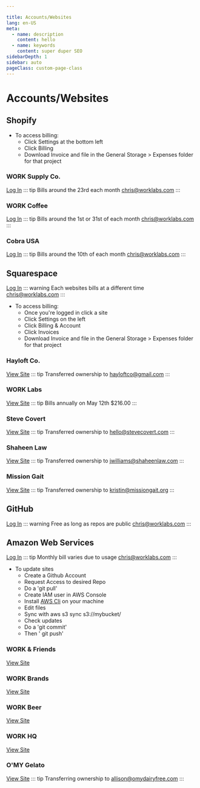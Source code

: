 ```yaml
---

title: Accounts/Websites
lang: en-US
meta:
  - name: description
    content: hello
  - name: keywords
    content: super duper SEO
sidebarDepth: 1
sidebar: auto
pageClass: custom-page-class
---
```

# Accounts/Websites

## Shopify
- To access billing:
  - Click Settings at the bottom left
  - Click Billing
  - Download Invoice and file in the General Storage > Expenses folder for that project

### WORK Supply Co.
[Log In](http://www.worksupply.co/admin)
::: tip Bills around the 23rd each month
chris@worklabs.com
:::

### WORK Coffee
[Log In](http://www.drinkworkcoffee.com/admin)
::: tip Bills around the 1st or 31st of each month
chris@worklabs.com
:::

### Cobra USA
[Log In](http://www.cobra-usa-hd.myshopify.com/admin)
::: tip Bills around the 10th of each month
chris@worklabs.com
:::

## Squarespace

[Log In](http://www.login.squarespace.com)
::: warning Each websites bills at a different time
chris@worklabs.com
:::

- To access billing:
  - Once you're logged in click a site
  - Click Settings on the left
  - Click Billing & Account
  - Click Invoices
  - Download Invoice and file in the General Storage > Expenses folder for that project

### Hayloft Co.

[View Site](https://www.hayloftco.com/)
::: tip Transferred ownership to
hayloftco@gmail.com
:::

### WORK Labs
[View Site](https://www.worklabs.com/)
::: tip Bills annually on May 12th
$216.00
:::

### Steve Covert
[View Site](https://www.stevecovert.com/)
::: tip Transferred ownership to
hello@stevecovert.com
:::

### Shaheen Law
[View Site](https://www.shaheenlaw.com/)
::: tip Transferred ownership to
jwilliams@shaheenlaw.com
:::

### Mission Gait
[View Site](https://www.missiongait.org/)
::: tip Transferred ownership to
kristin@missiongait.org
:::

## GitHub
[Log In](https://www.github.com/)
::: warning Free as long as repos are public
chris@worklabs.com
:::

## Amazon Web Services
[Log In](https://aws.amazon.com/)
::: tip Monthly bill varies due to usage
chris@worklabs.com
:::

- To update sites
  - Create a Github Account
  - Request Access to desired Repo
  - Do a 'git pull'
  - Create IAM user in AWS Console
  - Install [AWS Cli](https://docs.aws.amazon.com/cli/latest/userguide/installing.html) on your machine
  - Edit files
  - Sync with aws s3 sync s3://mybucket/
  - Check updates
  - Do a 'git commit'
  - Then ' git push'

### WORK & Friends
[View Site](https://www.work-friends.com/)


### WORK Brands
[View Site](https://www.work-brands.com/)

### WORK Beer
[View Site](https://www.workbeer.com/)


### WORK HQ
[View Site](https://www.work-hq.org/)


### O'MY Gelato
[View Site](https://www.omygelato.com/)
::: tip Transferring ownership to
allison@omydairyfree.com
:::
